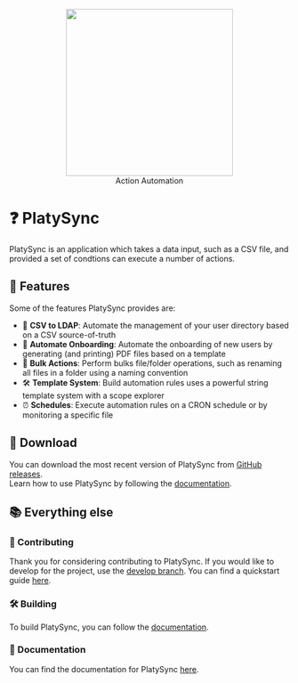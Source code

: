 <p align="center">
  <picture>
    <source
      width="300px"
      media="(prefers-color-scheme: dark)"
      srcset="https://github.com/mattkrins/cdapp/assets/2367602/b5a94c39-87a2-4e6c-8938-2fa0cacf4a90"
    >
    <img 
      width="300px"
      src="https://github.com/mattkrins/cdapp/assets/2367602/d6feedf7-b736-437d-be0c-9bb1b0ffee2c"
    >
  </picture>
   <br>
   Action Automation
</p>

# ❓ PlatySync

PlatySync is an application which takes a data input, such as a CSV file, and provided a set of condtions can execute a number of actions.

## 💪 Features

Some of the features PlatySync provides are:

- 💉 **CSV to LDAP**: Automate the management of your user directory based on a CSV source-of-truth
- 🤗 **Automate Onboarding**: Automate the onboarding of new users by generating (and printing) PDF files based on a template
- 📂 **Bulk Actions**: Perform bulks file/folder operations, such as renaming all files in a folder using a naming convention
- 🛠️ **Template System**: Build automation rules uses a powerful string template system with a scope explorer
- ⏰ **Schedules**: Execute automation rules on a CRON schedule or by monitoring a specific file

## 🔽 Download

You can download the most recent version of PlatySync from [GitHub releases](https://github.com/mattkrins/platysync/releases).  
Learn how to use PlatySync by following the [documentation](https://github.com/mattkrins/platysync/wiki).

## 📚 Everything else

### 📙 Contributing

Thank you for considering contributing to PlatySync.
If you would like to develop for the project, use the [develop branch](https://github.com/mattkrins/platysync/tree/develop).
You can find a quickstart guide [here](https://github.com/mattkrins/platysync/wiki/Developing-for-CDAPP).

### 🛠️ Building

To build PlatySync, you can follow the [documentation](https://github.com/mattkrins/platysync/wiki/Developing-for-CDAPP).

### 📄 Documentation

You can find the documentation for PlatySync [here](https://github.com/mattkrins/platysync/wiki).
